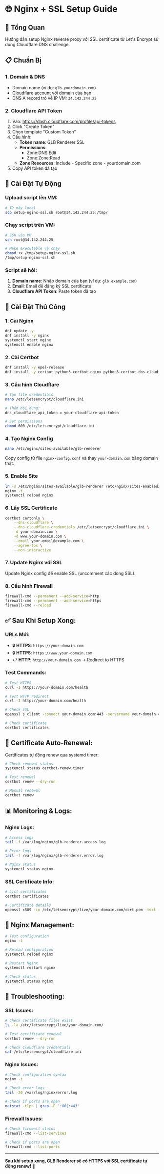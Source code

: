 # 🌐 Nginx + SSL Setup Guide

## 🎯 Tổng Quan
Hướng dẫn setup Nginx reverse proxy với SSL certificate từ Let's Encrypt sử dụng Cloudflare DNS challenge.

## 📋 Chuẩn Bị

### 1. **Domain & DNS**
- Domain name (ví dụ: `glb.yourdomain.com`)
- Cloudflare account với domain của bạn
- DNS A record trỏ về IP VM: `34.142.244.25`

### 2. **Cloudflare API Token**
1. Vào: https://dash.cloudflare.com/profile/api-tokens
2. Click "Create Token"
3. Chọn template "Custom Token"
4. Cấu hình:
   - **Token name**: GLB Renderer SSL
   - **Permissions**:
     - Zone:DNS:Edit
     - Zone:Zone:Read
   - **Zone Resources**: Include - Specific zone - yourdomain.com
5. Copy API token đã tạo

## 🚀 Cài Đặt Tự Động

### Upload script lên VM:
```bash
# Từ máy local
scp setup-nginx-ssl.sh root@34.142.244.25:/tmp/
```

### Chạy script trên VM:
```bash
# SSH vào VM
ssh root@34.142.244.25

# Make executable và chạy
chmod +x /tmp/setup-nginx-ssl.sh
/tmp/setup-nginx-ssl.sh
```

### Script sẽ hỏi:
1. **Domain name**: Nhập domain của bạn (ví dụ: `glb.example.com`)
2. **Email**: Email để đăng ký SSL certificate
3. **Cloudflare API Token**: Paste token đã tạo

## 🔧 Cài Đặt Thủ Công

### 1. **Cài Nginx**
```bash
dnf update -y
dnf install -y nginx
systemctl start nginx
systemctl enable nginx
```

### 2. **Cài Certbot**
```bash
dnf install -y epel-release
dnf install -y certbot python3-certbot-nginx python3-certbot-dns-cloudflare
```

### 3. **Cấu hình Cloudflare**
```bash
# Tạo file credentials
nano /etc/letsencrypt/cloudflare.ini

# Thêm nội dung:
dns_cloudflare_api_token = your-cloudflare-api-token

# Set permissions
chmod 600 /etc/letsencrypt/cloudflare.ini
```

### 4. **Tạo Nginx Config**
```bash
nano /etc/nginx/sites-available/glb-renderer
```

Copy config từ file `nginx-config.conf` và thay `your-domain.com` bằng domain thật.

### 5. **Enable Site**
```bash
ln -s /etc/nginx/sites-available/glb-renderer /etc/nginx/sites-enabled/
nginx -t
systemctl reload nginx
```

### 6. **Lấy SSL Certificate**
```bash
certbot certonly \
    --dns-cloudflare \
    --dns-cloudflare-credentials /etc/letsencrypt/cloudflare.ini \
    -d your-domain.com \
    -d www.your-domain.com \
    --email your-email@example.com \
    --agree-tos \
    --non-interactive
```

### 7. **Update Nginx với SSL**
Update Nginx config để enable SSL (uncomment các dòng SSL).

### 8. **Cấu hình Firewall**
```bash
firewall-cmd --permanent --add-service=http
firewall-cmd --permanent --add-service=https
firewall-cmd --reload
```

## ✅ **Sau Khi Setup Xong:**

### **URLs Mới:**
- 🔒 **HTTPS**: `https://your-domain.com`
- 🔒 **HTTPS**: `https://www.your-domain.com`
- ↩️ **HTTP**: `http://your-domain.com` → Redirect to HTTPS

### **Test Commands:**
```bash
# Test HTTPS
curl -I https://your-domain.com/health

# Test HTTP redirect
curl -I http://your-domain.com/health

# Check SSL
openssl s_client -connect your-domain.com:443 -servername your-domain.com

# Check certificate
certbot certificates
```

## 🔄 **Certificate Auto-Renewal:**

Certificates tự động renew qua systemd timer:
```bash
# Check renewal status
systemctl status certbot-renew.timer

# Test renewal
certbot renew --dry-run

# Manual renewal
certbot renew
```

## 📊 **Monitoring & Logs:**

### **Nginx Logs:**
```bash
# Access logs
tail -f /var/log/nginx/glb-renderer.access.log

# Error logs
tail -f /var/log/nginx/glb-renderer.error.log

# Nginx status
systemctl status nginx
```

### **SSL Certificate Info:**
```bash
# List certificates
certbot certificates

# Certificate details
openssl x509 -in /etc/letsencrypt/live/your-domain.com/cert.pem -text -noout
```

## 🔧 **Nginx Management:**

```bash
# Test configuration
nginx -t

# Reload configuration
systemctl reload nginx

# Restart Nginx
systemctl restart nginx

# Check status
systemctl status nginx
```

## 🐛 **Troubleshooting:**

### **SSL Issues:**
```bash
# Check certificate files exist
ls -la /etc/letsencrypt/live/your-domain.com/

# Test certificate renewal
certbot renew --dry-run

# Check Cloudflare credentials
cat /etc/letsencrypt/cloudflare.ini
```

### **Nginx Issues:**
```bash
# Check configuration syntax
nginx -t

# Check error logs
tail -20 /var/log/nginx/error.log

# Check if ports are open
netstat -tlpn | grep -E ':80|:443'
```

### **Firewall Issues:**
```bash
# Check firewall status
firewall-cmd --list-services

# Check if ports are open
firewall-cmd --list-ports
```

---

**Sau khi setup xong, GLB Renderer sẽ có HTTPS với SSL certificate tự động renew! 🎉**